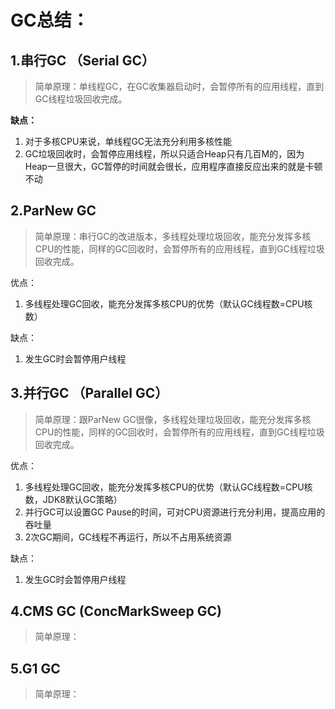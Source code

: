 # GC总结：

## 1.串行GC （Serial GC）

> 简单原理：单线程GC，在GC收集器启动时，会暂停所有的应用线程，直到GC线程垃圾回收完成。

**缺点：**

1. 对于多核CPU来说，单线程GC无法充分利用多核性能
2. GC垃圾回收时，会暂停应用线程，所以只适合Heap只有几百M的，因为Heap一旦很大，GC暂停的时间就会很长，应用程序直接反应出来的就是卡顿不动

## 2.ParNew GC

> 简单原理：串行GC的改进版本，多线程处理垃圾回收，能充分发挥多核CPU的性能，同样的GC回收时，会暂停所有的应用线程，直到GC线程垃圾回收完成。

优点：

1. 多线程处理GC回收，能充分发挥多核CPU的优势（默认GC线程数=CPU核数）

缺点：

1. 发生GC时会暂停用户线程

## 3.并行GC （Parallel GC）

> 简单原理：跟ParNew GC很像，多线程处理垃圾回收，能充分发挥多核CPU的性能，同样的GC回收时，会暂停所有的应用线程，直到GC线程垃圾回收完成。

优点：

1. 多线程处理GC回收，能充分发挥多核CPU的优势（默认GC线程数=CPU核数，JDK8默认GC策略）
2. 并行GC可以设置GC Pause的时间，可对CPU资源进行充分利用，提高应用的吞吐量
3. 2次GC期间，GC线程不再运行，所以不占用系统资源

缺点：

1. 发生GC时会暂停用户线程

## 4.CMS GC (ConcMarkSweep GC)

> 简单原理：



## 5.G1 GC

> 简单原理：